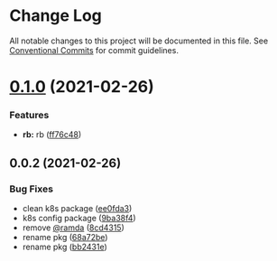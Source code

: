 # Change Log

All notable changes to this project will be documented in this file.
See [Conventional Commits](https://conventionalcommits.org) for commit guidelines.

# [0.1.0](https://github.com/madbean/shared-packages/compare/@jchurque/k8s-load-config@0.0.2...@jchurque/k8s-load-config@0.1.0) (2021-02-26)


### Features

* **rb:** rb ([ff76c48](https://github.com/madbean/shared-packages/commit/ff76c4886fd6fba09417f662068ca50bb72c87b6))





## 0.0.2 (2021-02-26)


### Bug Fixes

* clean k8s package ([ee0fda3](https://github.com/madbean/shared-packages/commit/ee0fda329f91d3dc9d4cd83250d08b3570dced1a))
* k8s config package ([9ba38f4](https://github.com/madbean/shared-packages/commit/9ba38f44416a938da5466ee2b9203885ff17a77e))
* remove [@ramda](https://github.com/ramda) ([8cd4315](https://github.com/madbean/shared-packages/commit/8cd4315a0fd4355abb966c0e001954e929d3461a))
* rename pkg ([68a72be](https://github.com/madbean/shared-packages/commit/68a72beb9ddd6f7efdc4e6da06c08761a5bee068))
* rename pkg ([bb2431e](https://github.com/madbean/shared-packages/commit/bb2431e8183708e1826605ee3eea9ac34c053557))
